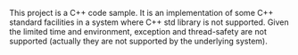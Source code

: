 This project is a C++ code sample. It is an implementation of some C++ standard facilities in a system where C++ std library is not supported. Given the limited time and environment, exception and thread-safety are not supported (actually they are not supported by the underlying system).